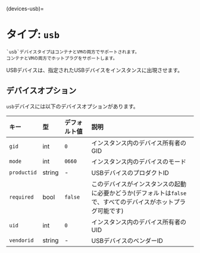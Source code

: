 (devices-usb)=
# タイプ: `usb`

```{note}
`usb`デバイスタイプはコンテナとVMの両方でサポートされます。
コンテナとVMの両方でホットプラグをサポートします。
```

USBデバイスは、指定されたUSBデバイスをインスタンスに出現させます。

## デバイスオプション

`usb`デバイスには以下のデバイスオプションがあります。

キー        | 型     | デフォルト値 | 説明
:--         | :--    | :--          | :--
`gid`       | int    | `0`          | インスタンス内のデバイス所有者のGID
`mode`      | int    | `0660`       | インスタンス内のデバイスのモード
`productid` | string | -            | USBデバイスのプロダクトID
`required`  | bool   | `false`      | このデバイスがインスタンスの起動に必要かどうか(デフォルトは`false`で、すべてのデバイスがホットプラグ可能です)
`uid`       | int    | `0`          | インスタンス内のデバイス所有者のUID
`vendorid`  | string | -            | USBデバイスのベンダーID
